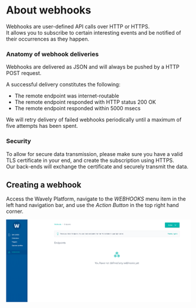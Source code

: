 # About webhooks

Webhooks are user-defined API calls over HTTP or HTTPS.  
It allows you to subscribe to certain interesting events and be notified of their occurrences as they happen.

### Anatomy of webhook deliveries

Webhooks are delivered as JSON and will always be pushed by a HTTP POST request.

A successful delivery constitutes the following:

* The remote endpoint was internet-routable
* The remote endpoint responded with HTTP status 200 OK
* The remote endpoint responded within 5000 msecs

We will retry delivery of failed webhooks periodically until a maximum of five attempts has been spent.

### Security

To allow for secure data transmission, please make sure you have a valid TLS certificate in your end, and create the subscription using HTTPS.  
Our back-ends will exchange the certificate and securely transmit the data. 

## Creating a webhook

Access the Wavely Platform, navigate to the *WEBHOOKS* menu item in the left hand navigation bar, and use the *Action Button* in the top right hand corner. 

![create-webhook](../img/webhooks/create-webhook.png)
